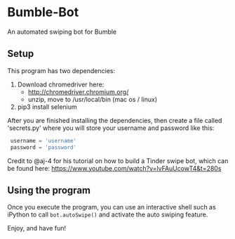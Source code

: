 # Bumble-Bot

An automated swiping bot for Bumble

## Setup
This program has two dependencies:

1. Download chromedriver here:
    - http://chromedriver.chromium.org/
    - unzip, move to /usr/local/bin (mac os / linux)
2. pip3 install selenium

After you are finished installing the dependencies, then create a file called 'secrets.py' where you will store your username and password like this:

```python
 username = 'username'
 password = 'password'
```

Credit to @aj-4 for his tutorial on how to build a Tinder swipe bot, which can be found here:
https://www.youtube.com/watch?v=lvFAuUcowT4&t=280s

## Using the program

Once you execute the program, you can use an interactive shell such as iPython to call `bot.autoSwipe()` and activate the auto swiping feature.

Enjoy, and have fun!
